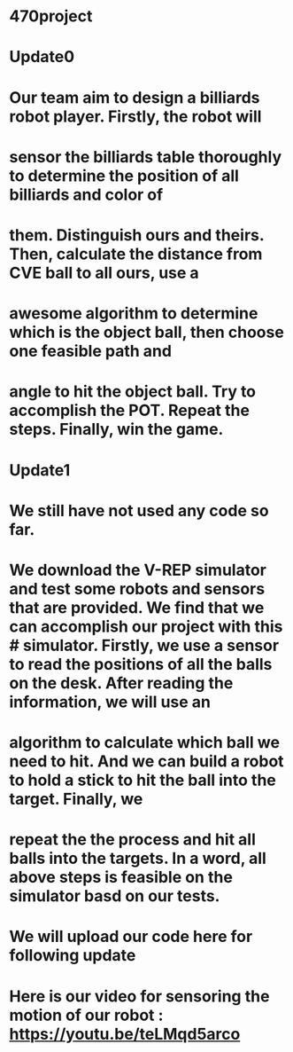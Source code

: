 # 470project

# Update0
# Our team aim to design a billiards robot player. Firstly, the robot will
# sensor the billiards table thoroughly to determine the position of all billiards and color of
# them. Distinguish ours and theirs. Then, calculate the distance from CVE ball to all ours, use a
# awesome algorithm to determine which is the object ball, then choose one feasible path and
# angle to hit the object ball. Try to accomplish the POT. Repeat the steps. Finally, win the game.

# Update1 
# We still have not used any code so far.
# We download the V-REP simulator and test some robots and sensors that are provided. We find that we can accomplish our project with this # simulator. Firstly, we use a sensor to read the positions of all the balls on the desk. After reading the information, we will use an
# algorithm to calculate which ball we need to hit. And we can build a robot to hold a stick to hit the ball into the target. Finally, we
# repeat the the process and hit all balls into the targets. In a word, all above steps is feasible on the simulator basd on our tests. 
# We will upload our code here for following update
# Here is our video for sensoring the motion of our robot : https://youtu.be/teLMqd5arco

